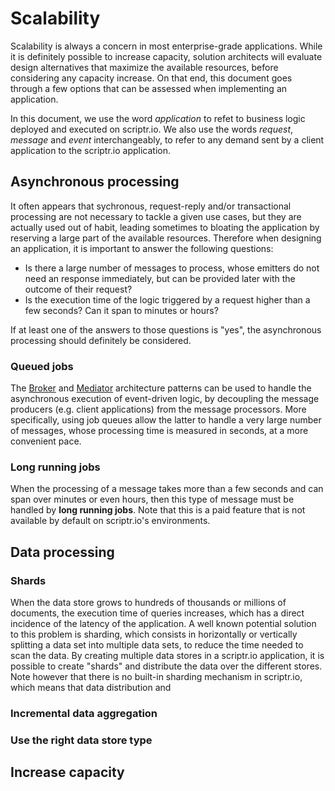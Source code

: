 # Scalability

Scalability is always a concern in most enterprise-grade applications. While it is definitely possible to increase capacity, solution architects will evaluate design alternatives that maximize the available resources, before considering any capacity increase. On that end, this document goes through a few options that can be assessed when implementing an application.

In this document, we use the word *application* to refet to business logic deployed and executed on scriptr.io. We also use the words *request*, *message* and *event* interchangeably, to refer to any demand sent by a client application to the scriptr.io application.

## Asynchronous processing

It often appears that sychronous, request-reply and/or transactional processing are not necessary to tackle a given use cases, but they are actually used out of habit, leading sometimes to bloating the application by reserving a large part of the available resources. Therefore when designing an application, it is important to answer the following questions:
- Is there a large number of messages to process, whose emitters do not need an response immediately, but can be provided later with the outcome of their request?
- Is the execution time of the logic triggered by a request higher than a few seconds? Can it span to minutes or hours? 

If at least one of the answers to those questions is "yes", the asynchronous processing should definitely be considered.

### Queued jobs
The [Broker](./broker.md) and [Mediator](./mediator.md) architecture patterns can be used to handle the asynchronous execution of event-driven logic, by decoupling the message producers (e.g. client applications) from the message processors. More specifically, using job queues allow the latter to handle a very large number of messages, whose processing time is measured in seconds, at a more convenient pace.

### Long running jobs
When the processing of a message takes more than a few seconds and can span over minutes or even hours, then this type of message must be handled by **long running jobs**. Note that this is a paid feature that is not available by default on scriptr.io's environments.

## Data processing


### Shards
When the data store grows to hundreds of thousands or millions of documents, the execution time of queries increases, which has a direct incidence of the latency of the application. A well known potential solution to this problem is sharding, which consists in horizontally or vertically splitting a data set into multiple data sets, to reduce the time needed to scan the data. By creating multiple data stores in a scriptr.io application, it is possible to create "shards" and distribute the data over the different stores. Note however that there is no built-in sharding mechanism in scriptr.io, which means that data distribution and 

### Incremental data aggregation

### Use the right data store type

## Increase capacity

